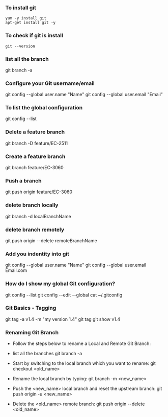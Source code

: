 ### To install git 
```
yum -y install git
apt-get install git -y
```

### To check if git is install
```
git --version
```








### list all the branch
git branch -a

### Configure your Git username/email
git config --global user.name "Name"
git config --global user.email "Email"

### To list the global configuration
git config --list

### Delete a feature branch
git branch -D feature/EC-2511

### Create a feature branch
git branch feature/EC-3060

### Push a branch 
git push origin feature/EC-3060


### delete branch locally
git branch -d localBranchName

### delete branch remotely
git push origin --delete remoteBranchName

### Add you indentity into git 
git config --global user.name "Name"
git config --global user.email Email.com

### How do I show my global Git configuration?
git config --list
git config --edit --global
cat ~/.gitconfig

### Git Basics - Tagging
git tag -a v1.4 -m "my version 1.4"
git tag
git show v1.4


### Renaming Git Branch
- Follow the steps below to rename a Local and Remote Git Branch:

* list all the branches
git branch -a

* Start by switching to the local branch which you want to rename:
git checkout <old_name>

* Rename the local branch by typing:
git branch -m <new_name>

* Push the <new_name> local branch and reset the upstream branch:
git push origin -u <new_name>

* Delete the <old_name> remote branch:
git push origin --delete <old_name>